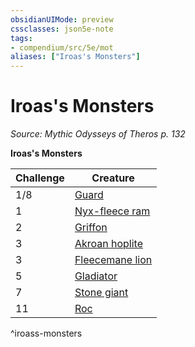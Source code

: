 ```yaml
---
obsidianUIMode: preview
cssclasses: json5e-note
tags:
- compendium/src/5e/mot
aliases: ["Iroas's Monsters"]
---
```

# Iroas's Monsters
*Source: Mythic Odysseys of Theros p. 132* 

**Iroas's Monsters**

| Challenge | Creature |
|-----------|----------|
| 1/8 | [Guard](2-Mechanics/CLI/bestiary/humanoid/guard.md) |
| 1 | [Nyx-fleece ram](2-Mechanics/CLI/bestiary/monstrosity/nyx-fleece-ram-mot.md) |
| 2 | [Griffon](2-Mechanics/CLI/bestiary/monstrosity/griffon.md) |
| 3 | [Akroan hoplite](2-Mechanics/CLI/bestiary/humanoid/akroan-hoplite-mot.md) |
| 3 | [Fleecemane lion](2-Mechanics/CLI/bestiary/monstrosity/fleecemane-lion-mot.md) |
| 5 | [Gladiator](2-Mechanics/CLI/bestiary/humanoid/gladiator.md) |
| 7 | [Stone giant](2-Mechanics/CLI/bestiary/giant/stone-giant.md) |
| 11 | [Roc](2-Mechanics/CLI/bestiary/monstrosity/roc.md) |
^iroass-monsters